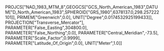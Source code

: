 PROJCS["NAD_1983_MTM_8",GEOGCS["GCS_North_American_1983",DATUM["D_North_American_1983",SPHEROID["GRS_1980",6378137.0,298.257222101]],
PRIMEM["Greenwich",0.0],
UNIT["Degree",0.0174532925199433]],
PROJECTION["Transverse_Mercator"],
PARAMETER["False_Easting",304800.0],
PARAMETER["False_Northing",0.0],
PARAMETER["Central_Meridian",-73.5],
PARAMETER["Scale_Factor",0.9999],
PARAMETER["Latitude_Of_Origin",0.0],
UNIT["Meter",1.0]]
